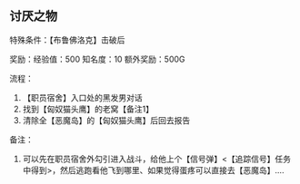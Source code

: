 ## 讨厌之物
特殊条件：【布鲁佛洛克】击破后

奖励：经验值：500 知名度：10 额外奖励：500G

流程：

1. 【职员宿舍】入口处的黑发男对话
2. 找到【匈奴猫头鹰】的老窝【备注1】
3. 清除全【恶魔岛】的【匈奴猫头鹰】后回去报告


备注：

1. 可以先在职员宿舍外勾引进入战斗，给他上个【信号弹】<【追踪信号】任务中得到>，然后逃跑看他飞到哪里、如果觉得蛋疼可以直接去【恶魔岛】….
